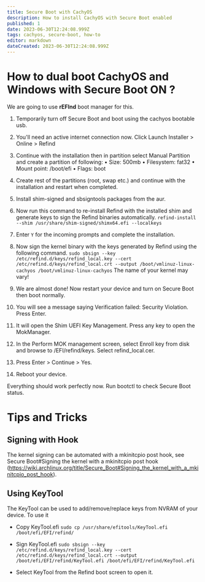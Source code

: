 ```yaml
---
title: Secure Boot with CachyOS
description: How to install CachyOS with Secure Boot enabled
published: 1
date: 2023-06-30T12:24:08.999Z
tags: cachyos, secure-boot, how-to
editor: markdown
dateCreated: 2023-06-30T12:24:08.999Z
---
```


# How to dual boot CachyOS and Windows with Secure Boot ON ?

We are going to use **rEFInd** boot manager for this.

1. Temporarily turn off Secure Boot and boot using the cachyos bootable usb.
2. You'll need an active internet connection now.
Click Launch Installer > Online > Refind
3. Continue with the installation then in partition select Manual Partition and create a partition of following:
• Size: 500mb
• Filesystem: fat32
• Mount point: /boot/efi
• Flags: boot
4. Create rest of the partitions (root, swap etc.) and continue with the installation and restart when completed.
5. Install shim-signed and sbsigntools packages from the aur.
6. Now run this command to re-install Refind with the installed shim and generate keys to sign the Refind binaries automatically.
`refind-install --shim /usr/share/shim-signed/shimx64.efi --localkeys`
7. Enter `Y` for the incoming prompts and complete the installation.
8. Now sign the kernel binary with the keys generated by Refind using the following command.
`sudo sbsign --key /etc/refind.d/keys/refind_local.key --cert /etc/refind.d/keys/refind_local.crt --output /boot/vmlinuz-linux-cachyos /boot/vmlinuz-linux-cachyos`
The name of your kernel may vary!

9. We are almost done! Now restart your device and turn on Secure Boot then boot normally.
10. You will see a message saying Verification failed: Security Violation. Press Enter.
11. It will open the Shim UEFI Key Management. Press any key to open the MokManager.
12. In the Perform MOK management screen, select Enroll key from disk and browse to /EFI/refind/keys. Select refind_local.cer.
13. Press Enter > Continue > Yes.
14. Reboot your device.

Everything should work perfectly now. Run bootctl to check Secure Boot status.



# Tips and Tricks

## Signing with Hook
The kernel signing can be automated with a mkinitcpio post hook, see Secure Boot#Signing the kernel with a mkinitcpio post hook (https://wiki.archlinux.org/title/Secure_Boot#Signing_the_kernel_with_a_mkinitcpio_post_hook).

## Using KeyTool
The KeyTool can be used to add/remove/replace keys from NVRAM of your device. To use it
- Copy KeyTool.efi
`sudo cp /usr/share/efitools/KeyTool.efi /boot/efi/EFI/refind/`

- Sign KeyTool.efi
`sudo sbsign --key /etc/refind.d/keys/refind_local.key --cert /etc/refind.d/keys/refind_local.crt --output /boot/efi/EFI/refind/KeyTool.efi /boot/efi/EFI/refind/KeyTool.efi`

- Select KeyTool from the Refind boot screen to open it.
